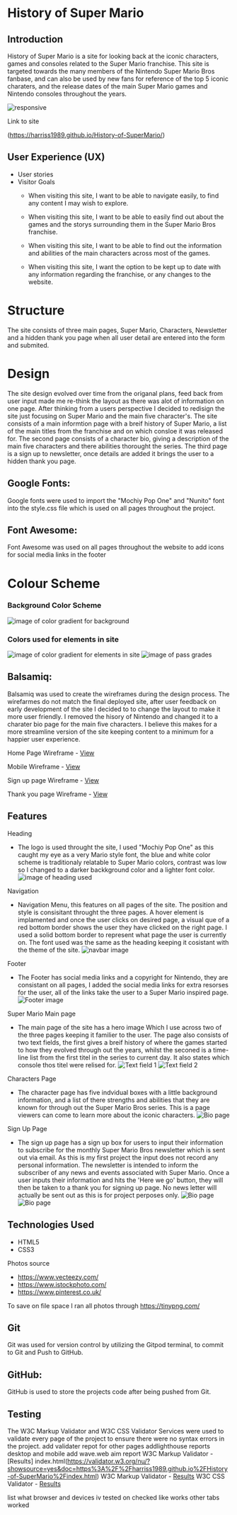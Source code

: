 # History of Super Mario
## Introduction 
History of Super Mario is a site for looking back at the iconic characters, games and consoles related to the Super Mario franchise. This site is targeted towards the many members of the Nintendo Super Mario Bros fanbase, and can also be used by new fans for reference of the top 5 iconic charaters, and the release dates of the main Super Mario games and Nintendo consoles throughout the years.

![responsive](./assets/images/responsive.png)

Link to site

(https://harriss1989.github.io/History-of-SuperMario/)

## User Experience (UX)
* User stories
* Visitor Goals
    * When visiting this site, I want to be able to navigate easily, to find any content I may wish to explore.

    * When visiting this site, I want to be able to easily find out about the games and the storys surrounding them in the Super Mario Bros franchise.

    * When visiting this site, I want to be able to find out the information and abilities of the main characters across most of the games.

    * When visiting this site, I want the option to be kept up to date with any information regarding the franchise, or any changes to the website.

# Structure
The site consists of three main pages, Super Mario, Characters, Newsletter and a hidden thank you page when all user detail are entered into the form and submited.
# Design

The site design evolved over time from the origanal plans, feed back from user input made me re-think the layout as there was alot of information on one page. After thinking from a users perspective I decided to redisign the site just focusing on Super Mario and the main five character's. The site consists of a main informtion page with a breif history of Super Mario, a list of the main titles from the franchise and on which consloe it was released for. The second page consists of a character bio, giving a description of the main five characters and there abilities thorought the series. The third page is a sign up to newsletter, once details are added it brings the user to a hidden thank you page.

## Google Fonts:
Google fonts were used to import the "Mochiy Pop One" and  "Nunito" font into the style.css file which is used on all pages throughout the project. 
## Font Awesome:
Font Awesome was used on all pages throughout the website to add icons for social media links in the footer

# Colour Scheme
### Background Color Scheme
![image of color gradient for background](/assets/images/gradient-color-pallet.png)
### Colors used for elements in site
![image of color gradient for elements in site](/assets/images/contrast.png)
![image of pass grades](/assets/images/gradientpassinfo.png)

## Balsamiq:
Balsamiq was used to create the wireframes during the design process. The wirefarmes do not match the final deployed site, after user feedback on early development of the site I decided to to change the layout to make it more user friendly. I removed the hisory of Nintendo and changed it to a charater bio page for the main five characters. I believe this makes for a more streamline version of the site keeping content to a minimum for a happier user experience.

Home Page Wireframe - [View](/assets/wireframes/main-page.png)

Mobile Wireframe - [View](/assets/wireframes/main-page-mobile.png)

Sign up page Wireframe - [View](/assets/wireframes/sign-up-page.png)

Thank you page Wireframe - [View](/assets/wireframes/thankyou.png)
## Features

Heading 
* The logo is used throught the site, I used "Mochiy Pop One" as this caught my eye as a very Mario style font, the blue and white color scheme is traditionaly relatable to Super Mario colors, contrast was low so I changed to a darker backkground color and a lighter font color. 
![image of heading used](/assets/images/heading.png)

Navigation
* Navigation Menu, this features on all pages of the site. The position and style is consisitant throught the three pages. A hover element is implamented and once the user clicks on desired page, a visual que of a red bottom border shows the user they have clicked on the right page. I used a solid bottom border to represent what page the user is currently on. The font used was the same as the heading keeping it cosistant with the theme of the site.
![navbar image](/assets/images/navbar.png)

Footer
* The Footer has social media links and a copyright for Nintendo, they are consistant on all pages, I added the social media links for extra resorses for the user, all of the links take the user to a Super Mario inspired page.
![Footer image](/assets/images/footer.png)


Super Mario Main page
* The main page of the site has a hero image Which I use across two of the three pages keeping it familier to the user. The page also consists of two text fields, the first gives a breif history of where the games started to how they evolved through out the years, whilst the seconed is a time-line list from the first titel in the series to current day. It also states which console thos titel were relised for.
![Text field 1](/assets/images/textfield1.png)
![Text field 2](/assets/images/textfield2.png)

Characters Page
* The character page has five indvidual boxes with a little background information, and a list of there strengths and abilities that they are known for through out the Super Mario Bros series. This is a page viewers can come to learn more about the iconic characters.
![Bio page](/assets/images/biopage.png)

Sign Up Page
* The sign up page has a sign up box for users to input their information to subscribe for the monthly Super Mario Bros newsletter which is sent out via email. As this is my first project the input does not record any personal information. The newsletter is intended to inform the subscriber of any news and events associated with Super Mario. Once a user inputs their information and hits the 'Here we go' button, they will then be taken to a thank you for signing up page. No news letter will actually be sent out as this is for project perposes only.
![Bio page](/assets/images/signup.png)
![Bio page](/assets/images/thankyou.png)

## Technologies Used

* HTML5
* CSS3

Photos source
 * https://www.vecteezy.com/
 * https://www.istockphoto.com/
 * https://www.pinterest.co.uk/

 To save on file space I ran all photos through https://tinypng.com/
 

## Git
Git was used for version control by utilizing the Gitpod terminal, to commit to Git and Push to GitHub.
## GitHub:
GitHub is used to store the projects code after being pushed from Git.

## Testing
The W3C Markup Validator and W3C CSS Validator Services were used to validate every page of the project to ensure there were no syntax errors in the project.
add validater repot for other pages
addlighthouse reports desktop and mobile
add wave.web aim report 
W3C Markup Validator - [Results] index.html(https://validator.w3.org/nu/?showsource=yes&doc=https%3A%2F%2Fharriss1989.github.io%2FHistory-of-SuperMario%2Findex.html)
W3C Markup Validator - [Results]()
W3C CSS Validator - [Results](https://jigsaw.w3.org/css-validator/validator?uri=https%3A%2F%2Fharriss1989.github.io%2FHistory-of-SuperMario%2F&profile=css3svg&usermedium=all&warning=1&vextwarning=&lang=en)

list what browser and devices iv tested on
checked like works other tabs worked 